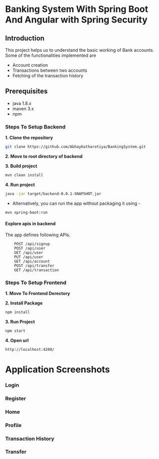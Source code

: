 # Banking System With Spring Boot And Angular with Spring Security

## Introduction

This project helps us to understand the basic working of Bank accounts. Some of the functionalities implemented are
- Account creation
- Transactions between two accounts
- Fetching of the transaction history

## Prerequisites
- java 1.8.x
- maven 3.x
- npm

### Steps To Setup Backend

**1. Clone the repository**
```bash
git clone https://github.com/AbhayKatharotiya/BankingSystem.git
```

**2. Move to root directory of backend**

**3. Build project**
```bash
mvn clean install
``` 

**4. Run project** 
```bash
java -jar target/backend-0.0.1-SNAPSHOT.jar
``` 
- Alternatively, you can run the app without packaging it using -
```bash
mvn spring-boot:run
```
  #### Explore apis in backend

The app defines following APIs. 
 
```   
    POST /api/signup   
    POST /api/user
    GET /api/user
    PUT /api/user
    GET /api/account
    POST /api/transfer
    GET /api/transaction      
```

### Steps To Setup Frontend

**1. Move To Frontend Derectory**

**2. Install Package**
```bash 
npm install
```

**3. Run Project**
```bash
npm start
```

**4. Open url**
```bash
http://localhost:4200/
```
# Application Screenshots

### Login

### Register

### Home

### Profile

### Transaction History

### Transfer


